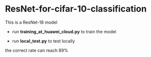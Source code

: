# ResNet-for-cifar-10-classification

This is a ResNet-18 model

* run **training_at_huawei_cloud.py** to train the model

* run **local_test.py** to test locally

the correct rate can reach 89%
